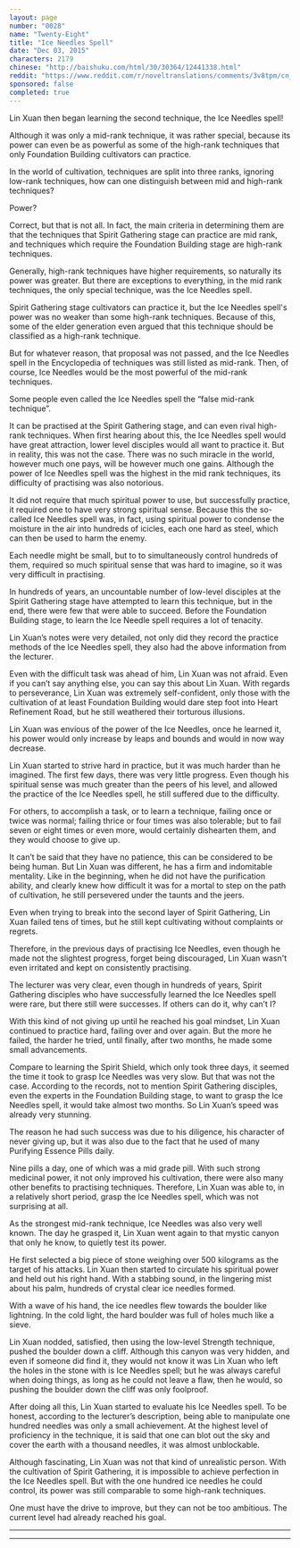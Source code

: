 ```yaml
---
layout: page
number: "0028"
name: "Twenty-Eight"
title: "Ice Needles Spell"
date: "Dec 03, 2015"
characters: 2179
chinese: "http://baishuku.com/html/30/30364/12441338.html"
reddit: "https://www.reddit.com/r/noveltranslations/comments/3v8tpm/cn_tempered_immortal_chapter_0028/"
sponsored: false
completed: true
---
```


Lin Xuan then began learning the second technique, the Ice Needles spell!

Although it was only a mid-rank technique, it was rather special, because its power can even be as powerful as some of the high-rank techniques that only Foundation Building cultivators can practice.

In the world of cultivation, techniques are split into three ranks, ignoring low-rank techniques, how can one distinguish between mid and high-rank techniques?

Power?

Correct, but that is not all. In fact, the main criteria in determining them are that the techniques that Spirit Gathering stage can practice are mid rank, and techniques which require the Foundation Building stage are high-rank techniques.

Generally, high-rank techniques have higher requirements, so naturally its power was greater. But there are exceptions to everything, in the mid rank techniques, the only special technique, was the Ice Needles spell.

Spirit Gathering stage cultivators can practice it, but the Ice Needles spell's power was no weaker than some high-rank techniques. Because of this, some of the elder generation even argued that this technique should be classified as a high-rank technique.

But for whatever reason, that proposal was not passed, and the Ice Needles spell in the Encyclopedia of techniques was still listed as mid-rank. Then, of course, Ice Needles would be the most powerful of the mid-rank techniques.

Some people even called the Ice Needles spell the “false mid-rank technique”.

It can be practised at the Spirit Gathering stage, and can even rival high-rank techniques. When first hearing about this, the Ice Needles spell would have great attraction, lower level disciples would all want to practice it. But in reality, this was not the case. There was no such miracle in the world, however much one pays, will be however much one gains. Although the power of Ice Needles spell was the highest in the mid rank techniques, its difficulty of practising was also notorious.

It did not require that much spiritual power to use, but successfully practice, it required one to have very strong spiritual sense. Because this the so-called Ice Needles spell was, in fact, using spiritual power to condense the moisture in the air into hundreds of icicles, each one hard as steel, which can then be used to harm the enemy.

Each needle might be small, but to to simultaneously control hundreds of them, required so much spiritual sense that was hard to imagine, so it was very difficult in practising.

In hundreds of years, an uncountable number of low-level disciples at the Spirit Gathering stage have attempted to learn this technique, but in the end, there were few that were able to succeed. Before the Foundation Building stage, to learn the Ice Needle spell requires a lot of tenacity.

Lin Xuan’s notes were very detailed, not only did they record the practice methods of the Ice Needles spell, they also had the above information from the lecturer.

Even with the difficult task was ahead of him, Lin Xuan was not afraid. Even if you can’t say anything else, you can say this about Lin Xuan. With regards to perseverance, Lin Xuan was extremely self-confident, only those with the cultivation of at least Foundation Building would dare step foot into Heart Refinement Road, but he still weathered their torturous illusions.

Lin Xuan was envious of the power of the Ice Needles, once he learned it, his power would only increase by leaps and bounds and would in now way decrease.

Lin Xuan started to strive hard in practice, but it was much harder than he imagined. The first few days, there was very little progress. Even though his spiritual sense was much greater than the peers of his level, and allowed the practice of the Ice Needles spell, he still suffered due to the difficulty.

For others, to accomplish a task, or to learn a technique, failing once or twice was normal; failing thrice or four times was also tolerable; but to fail seven or eight times or even more, would certainly dishearten them, and they would choose to give up.

It can’t be said that they have no patience, this can be considered to be being human. But Lin Xuan was different, he has a firm and indomitable mentality. Like in the beginning, when he did not have the purification ability, and clearly knew how difficult it was for a mortal to step on the path of cultivation, he still persevered under the taunts and the jeers.

Even when trying to break into the second layer of Spirit Gathering, Lin Xuan failed tens of times, but he still kept cultivating without complaints or regrets.

Therefore, in the previous days of practising Ice Needles, even though he made not the slightest progress, forget being discouraged, Lin Xuan wasn't even irritated and kept on consistently practising.

The lecturer was very clear, even though in hundreds of years, Spirit Gathering disciples who have successfully learned the Ice Needles spell were rare, but there still were successes. If others can do it, why can’t I?

With this kind of not giving up until he reached his goal mindset, Lin Xuan continued to practice hard, failing over and over again. But the more he failed, the harder he tried, until finally, after two months, he made some small advancements.

Compare to learning the Spirit Shield, which only took three days, it seemed the time it took to grasp Ice Needles was very slow. But that was not the case. According to the records, not to mention Spirit Gathering disciples, even the experts in the Foundation Building stage, to want to grasp the Ice Needles spell, it would take almost two months. So Lin Xuan’s speed was already very stunning.

The reason he had such success was due to his diligence, his character of never giving up, but it was also due to the fact that he used of many Purifying Essence Pills daily.

Nine pills a day, one of which was a mid grade pill. With such strong medicinal power, it not only improved his cultivation, there were also many other benefits to practising techniques. Therefore, Lin Xuan was able to, in a relatively short period, grasp the Ice Needles spell, which was not surprising at all.

As the strongest mid-rank technique, Ice Needles was also very well known. The day he grasped it, Lin Xuan went again to that mystic canyon that only he know, to quietly test its power.

He first selected a big piece of stone weighing over 500 kilograms as the target of his attacks. Lin Xuan then started to circulate his spiritual power and held out his right hand. With a stabbing sound, in the lingering mist about his palm, hundreds of crystal clear ice needles formed.

With a wave of his hand, the ice needles flew towards the boulder like lightning. In the cold light, the hard boulder was full of holes much like a sieve.

Lin Xuan nodded, satisfied, then using the low-level Strength technique, pushed the boulder down a cliff. Although this canyon was very hidden, and even if someone did find it, they would not know it was Lin Xuan who left the holes in the stone with is Ice Needles spell; but he was always careful when doing things, as long as he could not leave a flaw, then he would, so pushing the boulder down the cliff was only foolproof.

After doing all this, Lin Xuan started to evaluate his Ice Needles spell. To be honest, according to the lecturer’s description, being able to manipulate one hundred needles was only a small achievement. At the highest level of proficiency in the technique, it is said that one can blot out the sky and cover the earth with a thousand needles, it was almost unblockable.

Although fascinating, Lin Xuan was not that kind of unrealistic person. With the cultivation of Spirit Gathering, it is impossible to achieve perfection in the Ice Needles spell. But with the one hundred ice needles he could control, its power was still comparable to some high-rank techniques.

One must have the drive to improve, but they can not be too ambitious. The current level had already reached his goal.

- - -
- - -
